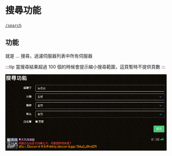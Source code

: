 # 搜尋功能
[`/search`](https://www.mc-list.xyz/search)

## 功能
就是 ... 搜尋，過濾伺服器列表中所有伺服器

:::tip
當搜尋結果超過 100 個的時候會提示縮小搜尋範圍，這頁暫時不提供頁數
:::

![Search demo](/images/search.png)
